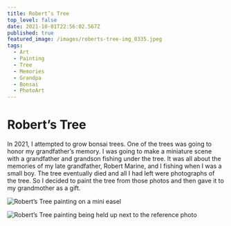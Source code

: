 ```yaml
---
title: Robert’s Tree
top_level: false
date: 2021-10-01T22:56:02.567Z
published: true
featured_image: /images/roberts-tree-img_0335.jpeg
tags:
  - Art
  - Painting
  - Tree
  - Memories
  - Grandpa
  - Bonsai
  - PhotoArt
---
```

# Robert’s Tree

In 2021, I attempted to grow bonsai trees. One of the trees was going to honor my grandfather’s memory. I was going to make a miniature scene with a grandfather and grandson fishing under the tree. It was all about the memories of my late grandfather, Robert Marine, and I fishing when I was a small boy. The tree eventually died and all I had left were photographs of the tree. So I decided to paint the tree from those photos and then gave it to my grandmother as a gift.

![Robert’s Tree painting on a mini easel](/images/roberts-tree-img_0338.jpeg "Robert’s Tree painting on a mini easel")

![Robert’s Tree painting being held up next to the reference photo](/images/roberts-tree-img_0337.jpeg "Robert’s Tree painting being held up next to the reference photo")